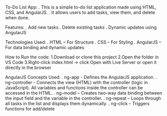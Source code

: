 To-Do List App:
. This is a simple to-do list application made using HTML, CSS, and AngularJS.
. It allows users to add tasks, view them, and delete when done.

Features:
. Add new tasks
. Delete existing tasks
. Dynamic updates using AngularJS

Technologies Used:
. HTML – For Structure
. CSS – For Styling
. AngularJS – For data binding and dynamic updates

How to Run the code:
1.Download or clone this project
2.Open the folder in VS Code
3.Right-click index.html → click Open with Live Server or open it directly in the browser

AngularJS Concepts Used:
. ng-app - Defines the AngularJS application.
. ng-controller - Connects the view (HTML) with the controller (logic in JavaScript). All variables and functions inside the controller can be accessed in the HTML.
. ng-model – Creates two-way data binding between the input field and the variable in the controller.
. ng-repeat – Loops through all tasks in the list and displays them dynamically.
. ng-click – Triggers functions for add/delete
